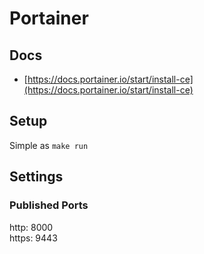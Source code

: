 # Portainer

## Docs

- [https://docs.portainer.io/start/install-ce](https://docs.portainer.io/start/install-ce)

## Setup

Simple as `make run`

## Settings

### Published Ports

http: 8000  
https: 9443